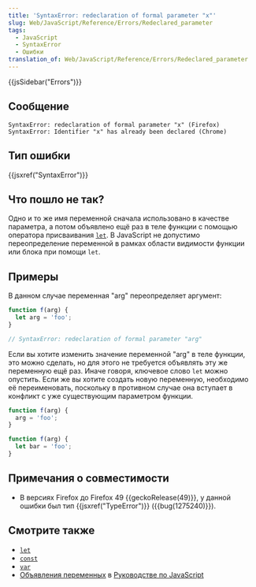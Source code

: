 ```yaml
---
title: 'SyntaxError: redeclaration of formal parameter "x"'
slug: Web/JavaScript/Reference/Errors/Redeclared_parameter
tags:
  - JavaScript
  - SyntaxError
  - Ошибки
translation_of: Web/JavaScript/Reference/Errors/Redeclared_parameter
---
```

{{jsSidebar("Errors")}}

## Сообщение

```
SyntaxError: redeclaration of formal parameter "x" (Firefox)
SyntaxError: Identifier "x" has already been declared (Chrome)
```

## Тип ошибки

{{jsxref("SyntaxError")}}

## Что пошло не так?

Одно и то же имя переменной сначала использовано в качестве параметра, а потом объявлено ещё раз в теле функции с помощью оператора присваивания [`let`](/ru/docs/Web/JavaScript/Reference/Statements/let). В JavaScript не допустимо переопределение переменной в рамках области видимости функции или блока при помощи `let`.

## Примеры

В данном случае переменная "arg" переопределяет аргумент:

```js example-bad
function f(arg) {
  let arg = 'foo';
}

// SyntaxError: redeclaration of formal parameter "arg"
```

Если вы хотите изменить значение переменной "arg" в теле функции, это можно сделать, но для этого не требуется объявлять эту же переменную ещё раз. Иначе говоря, ключевое слово `let` можно опустить. Если же вы хотите создать новую переменную, необходимо её переименовать, поскольку в противном случае она вступает в конфликт с уже существующим параметром функции.

```js example-good
function f(arg) {
  arg = 'foo';
}

function f(arg) {
  let bar = 'foo';
}
```

## Примечания о совместимости

- В версиях Firefox до Firefox 49 {{geckoRelease(49)}}, у данной ошибки был тип {{jsxref("TypeError")}} ({{bug(1275240)}}).

## Смотрите также

- [`let`](/ru/docs/Web/JavaScript/Reference/Statements/let)
- [`const`](/ru/docs/Web/JavaScript/Reference/Statements/const)
- [`var`](/ru/docs/Web/JavaScript/Reference/Statements/var)
- [Объявления переменных](/ru/docs/Web/JavaScript/Guide/Grammar_and_types#Объявления) в [Руководстве по JavaScript](/ru/docs/Web/JavaScript/Guide)
